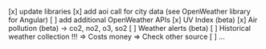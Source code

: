 [x] update libraries
[x] add aoi call for city data (see OpenWeather library for Angular)
[ ] add additional OpenWeather APIs
    [x] UV Index (beta)
    [x] Air pollution (beta) -> co2, no2, o3, so2
    [ ] Weather alerts (beta)
    [ ] Historical weather collection !!! => Costs money => Check other source
    [ ] ...